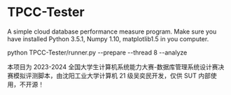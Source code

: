 # TPCC-Tester

A simple cloud database performance measure program.
Make sure you have installed Python 3.5.1, Numpy 1.10, matplotlib1.5 in you computer.

python TPCC-Tester/runner.py --prepare --thread 8 --analyze

本项目为 2023-2024 全国大学生计算机系统能力大赛-数据库管理系统设计赛决赛模拟评测脚本，由沈阳工业大学计算机 21 级吴奕民开发，仅供 SUT 内部使用，不开源！
